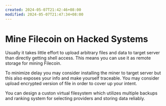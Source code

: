 ```yaml
---
created: 2024-05-07T21:42:46+08:00
modified: 2024-05-07T21:47:34+08:00
---
```


# Mine Filecoin on Hacked Systems

Usually it takes little effort to upload arbitrary files and data to target server than directly getting shell access. This means you can use it as remote storage for mining Filecoin.

To minimize delay you may consider installing the miner to target server but this also exposes your info and make yourself traceable. You may consider upload encrypted version of file in order to cover up your intent.

You can design a custon virtual filesystem which utilizes multiple backups and ranking system for selecting providers and storing data reliably.
